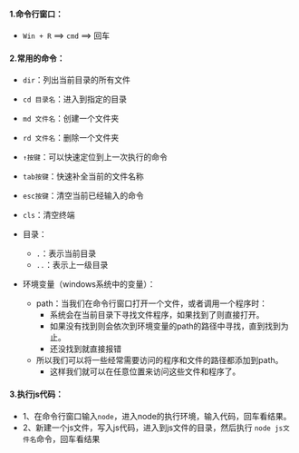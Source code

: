 #### 1.命令行窗口：
  - `Win + R`  ==> `cmd` ==> 回车
#### 2.常用的命令：
  - `dir`：列出当前目录的所有文件
  - `cd 目录名`：进入到指定的目录
  - `md 文件名`：创建一个文件夹
  - `rd 文件名`：删除一个文件夹
  - `↑按键`：可以快速定位到上一次执行的命令
  - `tab按键`：快速补全当前的文件名称
  - `esc按键`：清空当前已经输入的命令
  - `cls`：清空终端
  
  - 目录：
    - `.`：表示当前目录
    - `..`：表示上一级目录
  - 环境变量（windows系统中的变量）：
    -  path：当我们在命令行窗口打开一个文件，或者调用一个程序时：
       -  系统会在当前目录下寻找文件程序，如果找到了则直接打开。
       -  如果没有找到则会依次到环境变量的path的路径中寻找，直到找到为止。
       -  还没找到就直接报错
    - 所以我们可以将一些经常需要访问的程序和文件的路径都添加到path。
      - 这样我们就可以在任意位置来访问这些文件和程序了。
#### 3.执行js代码：
  - 1、在命令行窗口输入`node`，进入node的执行环境，输入代码，回车看结果。
  - 2、新建一个js文件，写入js代码，进入到js文件的目录，然后执行 `node js文件名`命令，回车看结果